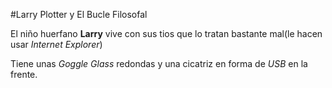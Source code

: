 #Larry Plotter y El Bucle Filosofal

El niño huerfano **Larry** vive con sus tios que lo tratan bastante mal(le hacen usar 
*Internet Explorer*)

Tiene unas *Goggle Glass* redondas y una cicatriz en forma de *USB* en la frente.
